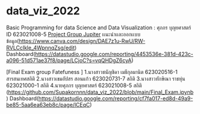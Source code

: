 # data_viz_2022
Basic Programming for data Science and Data Visualization : ศุภกร บุญยศาสตร์ ID 623021008-5
[Project Group Jupiter](https://github.com/Supakornnn/data_viz_2022/blob/main/Project_Dataviz_2022.ipynb)
เเนะนำเเละออกเเบบข้อมูล(https://www.canva.com/design/DAE7z1u-RwU/RW-RVLCcIkle_4WpnnqZsg/edit)
Dashboard(https://datastudio.google.com/reporting/4453536e-381d-423c-a096-51d571ae37f8/page/LCjoC?s=vqQHDgZ6cyA)

[Final Exam group Fatefuness ]
1.นางสาวชนัญชิดา เมธีกุลมานิต 623020516-1 สารสนเทศสถิติ
2.นางสาวเขมอัปสร สอนแก้ว   623020731-7 สถิติ
3.นางสาวทักษิณา ราชหุ่น 623021000-1 สถิติ
4.นายศุภกร บุญยศาสตร์ 623021008-5 สถิติ
(https://github.com/Supakornnn/data_viz_2022/blob/main/Final_Exam.ipynb)
Dashboard(https://datastudio.google.com/reporting/cf7fa017-ed8d-49a9-be85-5aa6ea63eb8c/page/lCEqC)




